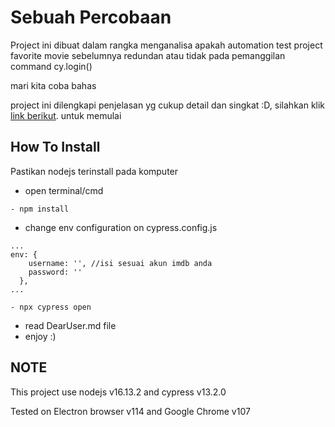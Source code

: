 
# Sebuah Percobaan

Project ini dibuat dalam rangka menganalisa apakah automation test project favorite movie sebelumnya redundan atau tidak pada pemanggilan command cy.login()

mari kita coba bahas

project ini dilengkapi penjelasan yg cukup detail dan singkat :D,
silahkan klik [link berikut](DearUser.md). untuk memulai


## How To Install

Pastikan nodejs terinstall pada komputer

- open terminal/cmd

```
- npm install
```

- change env configuration on cypress.config.js
```
...
env: {
    username: '', //isi sesuai akun imdb anda
    password: ''
  },
...
```
```
- npx cypress open
```
- read DearUser.md file
- enjoy :)

## NOTE
This project use nodejs v16.13.2 and cypress v13.2.0

Tested on Electron browser v114 and Google Chrome v107




